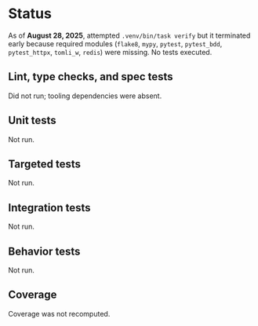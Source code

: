 # Status

As of **August 28, 2025**, attempted `.venv/bin/task verify` but it terminated
early because required modules (`flake8`, `mypy`, `pytest`, `pytest_bdd`,
`pytest_httpx`, `tomli_w`, `redis`) were missing. No tests executed.

## Lint, type checks, and spec tests
Did not run; tooling dependencies were absent.

## Unit tests
Not run.

## Targeted tests
Not run.

## Integration tests
Not run.

## Behavior tests
Not run.

## Coverage
Coverage was not recomputed.

